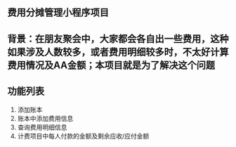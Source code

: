 ## 费用分摊管理小程序项目

## 背景：在朋友聚会中，大家都会各自出一些费用，这种如果涉及人数较多，或者费用明细较多时，不太好计算费用情况及AA金额；本项目就是为了解决这个问题


## 功能列表
1. 添加账本
2. 账本中添加费用信息
3. 查询费用明细信息
4. 计费项目中每人付款的金额及剩余应收/应付金额